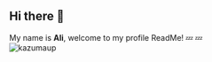 ## Hi there 👋

My name is **Ali**, welcome to my profile ReadMe! 💤 💤
<br>
![kazumaup](https://github.com/user-attachments/assets/9487e424-740d-46ed-9abb-21a7fd8813c6)


<!--
**Li11z/Li11z** is a ✨ _special_ ✨ repository because its `README.md` (this file) appears on your GitHub profile.

Here are some ideas to get you started:

- 🔭 I’m currently working on ...
- 🌱 I’m currently learning ...
- 👯 I’m looking to collaborate on ...
- 🤔 I’m looking for help with ...
- 💬 Ask me about ...
- 📫 How to reach me: ...
- 😄 Pronouns: ...
- ⚡ Fun fact: ...
-->
